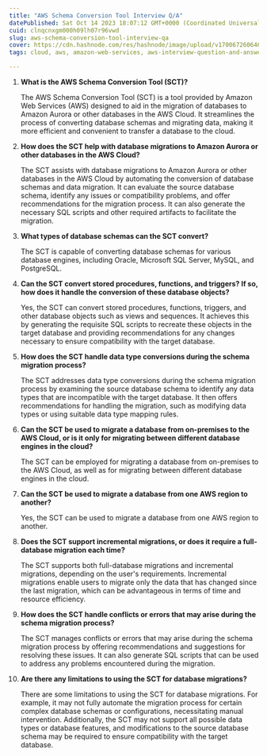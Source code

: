 ```yaml
---
title: "AWS Schema Conversion Tool Interview Q/A"
datePublished: Sat Oct 14 2023 18:07:12 GMT+0000 (Coordinated Universal Time)
cuid: clnqcnxgm000h09lh07r96vwd
slug: aws-schema-conversion-tool-interview-qa
cover: https://cdn.hashnode.com/res/hashnode/image/upload/v1700672606467/498875fa-048d-4b49-8e3e-f8682a7211ca.png
tags: cloud, aws, amazon-web-services, aws-interview-question-and-answers

---
```


1. **What is the AWS Schema Conversion Tool (SCT)?**
    
    The AWS Schema Conversion Tool (SCT) is a tool provided by Amazon Web Services (AWS) designed to aid in the migration of databases to Amazon Aurora or other databases in the AWS Cloud. It streamlines the process of converting database schemas and migrating data, making it more efficient and convenient to transfer a database to the cloud.
    
2. **How does the SCT help with database migrations to Amazon Aurora or other databases in the AWS Cloud?**
    
    The SCT assists with database migrations to Amazon Aurora or other databases in the AWS Cloud by automating the conversion of database schemas and data migration. It can evaluate the source database schema, identify any issues or compatibility problems, and offer recommendations for the migration process. It can also generate the necessary SQL scripts and other required artifacts to facilitate the migration.
    
3. **What types of database schemas can the SCT convert?**
    
    The SCT is capable of converting database schemas for various database engines, including Oracle, Microsoft SQL Server, MySQL, and PostgreSQL.
    
4. **Can the SCT convert stored procedures, functions, and triggers? If so, how does it handle the conversion of these database objects?**
    
    Yes, the SCT can convert stored procedures, functions, triggers, and other database objects such as views and sequences. It achieves this by generating the requisite SQL scripts to recreate these objects in the target database and providing recommendations for any changes necessary to ensure compatibility with the target database.
    
5. **How does the SCT handle data type conversions during the schema migration process?**
    
    The SCT addresses data type conversions during the schema migration process by examining the source database schema to identify any data types that are incompatible with the target database. It then offers recommendations for handling the migration, such as modifying data types or using suitable data type mapping rules.
    
6. **Can the SCT be used to migrate a database from on-premises to the AWS Cloud, or is it only for migrating between different database engines in the cloud?**
    
    The SCT can be employed for migrating a database from on-premises to the AWS Cloud, as well as for migrating between different database engines in the cloud.
    
7. **Can the SCT be used to migrate a database from one AWS region to another?**
    
    Yes, the SCT can be used to migrate a database from one AWS region to another.
    
8. **Does the SCT support incremental migrations, or does it require a full-database migration each time?**
    
    The SCT supports both full-database migrations and incremental migrations, depending on the user's requirements. Incremental migrations enable users to migrate only the data that has changed since the last migration, which can be advantageous in terms of time and resource efficiency.
    
9. **How does the SCT handle conflicts or errors that may arise during the schema migration process?**
    
    The SCT manages conflicts or errors that may arise during the schema migration process by offering recommendations and suggestions for resolving these issues. It can also generate SQL scripts that can be used to address any problems encountered during the migration.
    
10. **Are there any limitations to using the SCT for database migrations?**
    
    There are some limitations to using the SCT for database migrations. For example, it may not fully automate the migration process for certain complex database schemas or configurations, necessitating manual intervention. Additionally, the SCT may not support all possible data types or database features, and modifications to the source database schema may be required to ensure compatibility with the target database.